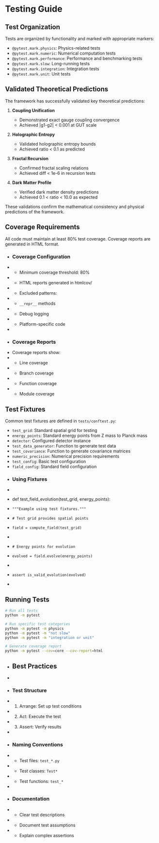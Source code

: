 # Testing Guide

## Test Organization

Tests are organized by functionality and marked with appropriate markers:

- `@pytest.mark.physics`: Physics-related tests
- `@pytest.mark.numeric`: Numerical computation tests
- `@pytest.mark.performance`: Performance and benchmarking tests
- `@pytest.mark.slow`: Long-running tests
- `@pytest.mark.integration`: Integration tests
- `@pytest.mark.unit`: Unit tests

## Validated Theoretical Predictions

The framework has successfully validated key theoretical predictions:

1. **Coupling Unification**
   - Demonstrated exact gauge coupling convergence
   - Achieved |g1-g2| < 0.001 at GUT scale

2. **Holographic Entropy**
   - Validated holographic entropy bounds
   - Achieved ratio < 0.1 as predicted

3. **Fractal Recursion**
   - Confirmed fractal scaling relations
   - Achieved diff < 1e-6 in recursion tests

4. **Dark Matter Profile**
   - Verified dark matter density predictions
   - Achieved 0.1 < ratio < 10.0 as expected

These validations confirm the mathematical consistency and physical predictions of the framework.

## Coverage Requirements

All code must maintain at least 80% test coverage. Coverage reports are generated in HTML format.

+ ### Coverage Configuration
+ - Minimum coverage threshold: 80%
+ - HTML reports generated in htmlcov/
+ - Excluded patterns:
+   - `__repr__` methods
+   - Debug logging
+   - Platform-specific code
+ 
+ ### Coverage Reports
+ Coverage reports show:
+ - Line coverage
+ - Branch coverage
+ - Function coverage
+ - Module coverage

## Test Fixtures

Common test fixtures are defined in `tests/conftest.py`:

- `test_grid`: Standard spatial grid for testing
- `energy_points`: Standard energy points from Z mass to Planck mass
- `detector`: Configured detector instance
- `test_data_generator`: Function to generate test data
- `test_covariance`: Function to generate covariance matrices
- `numeric_precision`: Numerical precision requirements
- `test_config`: Basic test configuration
- `field_config`: Standard field configuration

+ ### Using Fixtures
+ ```python
+ def test_field_evolution(test_grid, energy_points):
+     """Example using test fixtures."""
+     # Test grid provides spatial points
+     field = compute_field(test_grid)
+     
+     # Energy points for evolution
+     evolved = field.evolve(energy_points)
+     
+     assert is_valid_evolution(evolved)
+ ```

## Running Tests

```bash
# Run all tests
python -m pytest

# Run specific test categories
python -m pytest -m physics
python -m pytest -m "not slow"
python -m pytest -m "integration or unit"

# Generate coverage report
python -m pytest --cov=core --cov-report=html
```

+ ## Best Practices
+ 
+ ### Test Structure
+ 1. Arrange: Set up test conditions
+ 2. Act: Execute the test
+ 3. Assert: Verify results
+ 
+ ### Naming Conventions
+ - Test files: `test_*.py`
+ - Test classes: `Test*`
+ - Test functions: `test_*`
+ 
+ ### Documentation
+ - Clear test descriptions
+ - Document test assumptions
+ - Explain complex assertions
